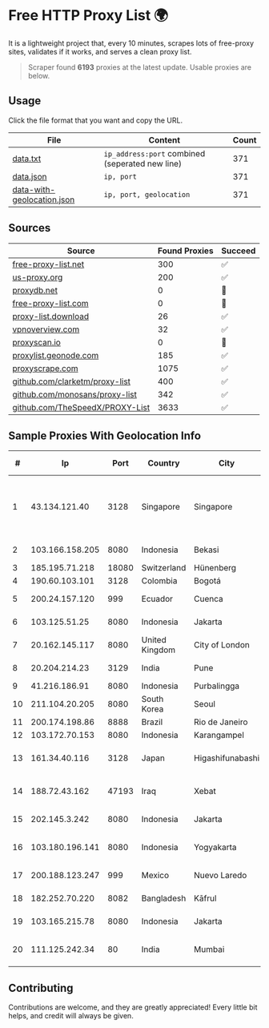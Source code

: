 
# Free HTTP Proxy List 🌍

It is a lightweight project that, every 10 minutes, scrapes lots of free-proxy sites, validates if it works, and serves a clean proxy list.


> Scraper found **6193** proxies at the latest update. Usable proxies are below.

## Usage

Click the file format that you want and copy the URL.


|File|Content|Count|
|----|-------|-----|
|[data.txt](https://raw.githubusercontent.com/themiralay/Proxy-List-World/master/data.txt)|`ip_address:port` combined (seperated new line)|371|
|[data.json](https://raw.githubusercontent.com/themiralay/Proxy-List-World/master/data.json)|`ip, port`|371|
|[data-with-geolocation.json](https://raw.githubusercontent.com/themiralay/Proxy-List-World/master/data-with-geolocation.json)|`ip, port, geolocation`|371|

## Sources

|Source|Found Proxies|Succeed|
|------|-------------|-------|
|[free-proxy-list.net](https://free-proxy-list.net)|300|✅|
|[us-proxy.org](https://www.us-proxy.org)|200|✅|
|[proxydb.net](http://proxydb.net)|0|🚫|
|[free-proxy-list.com](https://free-proxy-list.com/?page=&port=&type%5B%5D=http&type%5B%5D=https&up_time=0&search=Search)|0|🚫|
|[proxy-list.download](https://www.proxy-list.download/HTTP)|26|✅|
|[vpnoverview.com](https://vpnoverview.com/privacy/anonymous-browsing/free-proxy-servers)|32|✅|
|[proxyscan.io](https://www.proxyscan.io)|0|🚫|
|[proxylist.geonode.com](https://proxylist.geonode.com/api/proxy-list?limit=300&page=1&sort_by=lastChecked&sort_type=desc&protocols=http,https)|185|✅|
|[proxyscrape.com](https://api.proxyscrape.com/v2/?request=displayproxies&protocol=http&timeout=10000&country=all&ssl=all&anonymity=all)|1075|✅|
|[github.com/clarketm/proxy-list](https://raw.githubusercontent.com/clarketm/proxy-list/master/proxy-list-raw.txt)|400|✅|
|[github.com/monosans/proxy-list](https://raw.githubusercontent.com/monosans/proxy-list/main/proxies/http.txt)|342|✅|
|[github.com/TheSpeedX/PROXY-List](https://raw.githubusercontent.com/TheSpeedX/PROXY-List/master/http.txt)|3633|✅|


## Sample Proxies With Geolocation Info

|#|Ip|Port|Country|City|Internet Service Provider|
|-|--|----|-------|----|-------------------------|
|1|43.134.121.40|3128|Singapore|Singapore|Shenzhen Tencent Computer Systems Company Limited|
|2|103.166.158.205|8080|Indonesia|Bekasi|PT Timor Lintas Nusantara|
|3|185.195.71.218|18080|Switzerland|Hünenberg|Datasource AG|
|4|190.60.103.101|3128|Colombia|Bogotá|IFX Corporation|
|5|200.24.157.120|999|Ecuador|Cuenca|Ufinet Panama S.A.|
|6|103.125.51.25|8080|Indonesia|Jakarta|PT. Eka Mas Republik|
|7|20.162.145.117|8080|United Kingdom|City of London|Microsoft Corporation|
|8|20.204.214.23|3129|India|Pune|Microsoft Corporation|
|9|41.216.186.91|8080|Indonesia|Purbalingga|FASTHOSTING|
|10|211.104.20.205|8080|South Korea|Seoul|Korea Telecom|
|11|200.174.198.86|8888|Brazil|Rio de Janeiro|Claro S.A|
|12|103.172.70.153|8080|Indonesia|Karangampel|AZNET|
|13|161.34.40.116|3128|Japan|Higashifunabashi|NTT PC Communications, Inc.|
|14|188.72.43.162|47193|Iraq|Xebat|Pirmam For Information Technology Ltd|
|15|202.145.3.242|8080|Indonesia|Jakarta|PT UniNET Media Sakti|
|16|103.180.196.141|8080|Indonesia|Yogyakarta|PT Dekadata Lingkar Nusantara|
|17|200.188.123.247|999|Mexico|Nuevo Laredo|Alestra, S. de R.L. de C.V.|
|18|182.252.70.220|8082|Bangladesh|Kāfrul|Agni Systems Limited|
|19|103.165.215.78|8080|Indonesia|Jakarta|PT iForte Global Internet|
|20|111.125.242.34|80|India|Mumbai|Five Network Solution India Limited|



## Contributing

Contributions are welcome, and they are greatly appreciated! Every
little bit helps, and credit will always be given.


